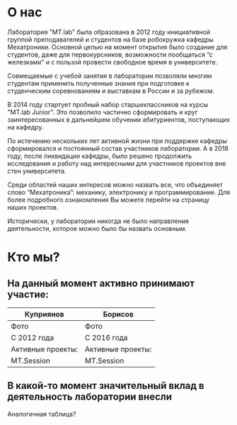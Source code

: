 ---
---

# О нас

Лаборатория "MT.lab" была образована в 2012 году инициативной группой преподавателей и студентов на базе робокружка кафедры Мехатроники. Основной целью на момент открытия было создание для студентов, даже для первокурсников, возможности пообщаться “с железками” и с пользой провести свободное время в университете.

Совмещаемые с учебой занятия в лаборатории позволяли многим студентам применить полученные знания при подготовке к студенческим соревнованиям и выставкам в России и за рубежом.

В 2014 году стартует пробный набор старшеклассников на курсы "MT.lab Junior". Это позволило частично сформировать и круг заинтересованных в дальнейшем обучении абитуриентов, поступающих на кафедру.

По истечению нескольких лет активной жизни при поддержке кафедры сформировался и постоянный состав участников лаборатории. А в 2018 году, после ликвидации кафедры, было решено продолжить исследования и работу над интересными для участников проектов вне стен университета.

Среди областей наших интересов можно назвать все, что объединяет слово “Мехатроника”: механику, электронику и программирование. Для более подробного ознакомления Вы можете перейти на страницу наших проектов.

Исторически, у лаборатории никогда не было направления деятельности, которое можно было бы назвать основным.

# Кто мы?

## На данный момент активно принимают участие:

Куприянов | Борисов
--- | --- 
Фото | Фото  
С 2012 года | C 2016 года
Активные проекты: | Активные проекты:
MT.Session | MT.Session

## В какой-то момент значительный вклад в деятельность лаборатории внесли

Аналогичная таблица?
